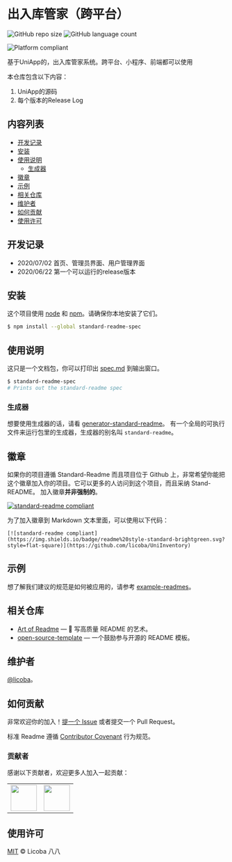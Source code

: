 # 出入库管家（跨平台）

![GitHub repo size](https://img.shields.io/github/repo-size/licoba/UniInventory?style=flat-square)
![GitHub language count](https://img.shields.io/github/languages/count/licoba/UniInventory?style=flat-square)

![Platform compliant](https://img.shields.io/badge/Platform-Uni--App-brightgreen?style=flat-square)

基于UniApp的，出入库管家系统。跨平台、小程序、前端都可以使用

本仓库包含以下内容：

1. UniApp的源码
2. 每个版本的Release Log
## 内容列表

- [开发记录](#开发记录)
- [安装](#安装)
- [使用说明](#使用说明)
	- [生成器](#生成器)
- [徽章](#徽章)
- [示例](#示例)
- [相关仓库](#相关仓库)
- [维护者](#维护者)
- [如何贡献](#如何贡献)
- [使用许可](#使用许可)

## 开发记录

- 2020/07/02 首页、管理员界面、用户管理界面
- 2020/06/22 第一个可以运行的release版本
 
## 安装

这个项目使用 [node](http://nodejs.org) 和 [npm](https://npmjs.com)。请确保你本地安装了它们。

```sh
$ npm install --global standard-readme-spec
```

## 使用说明

这只是一个文档包，你可以打印出 [spec.md](spec.md) 到输出窗口。

```sh
$ standard-readme-spec
# Prints out the standard-readme spec
```

### 生成器

想要使用生成器的话，请看 [generator-standard-readme](https://github.com/RichardLitt/generator-standard-readme)。
有一个全局的可执行文件来运行包里的生成器，生成器的别名叫 `standard-readme`。

## 徽章
如果你的项目遵循 Standard-Readme 而且项目位于 Github 上，非常希望你能把这个徽章加入你的项目。它可以更多的人访问到这个项目，而且采纳 Stand-README。 加入徽章**并非强制的**。 

[![standard-readme compliant](https://img.shields.io/badge/readme%20style-standard-brightgreen.svg?style=flat-square)](https://github.com/licoba/UniInventory)

为了加入徽章到 Markdown 文本里面，可以使用以下代码：

```
[![standard-readme compliant](https://img.shields.io/badge/readme%20style-standard-brightgreen.svg?style=flat-square)](https://github.com/licoba/UniInventory)
```

## 示例

想了解我们建议的规范是如何被应用的，请参考 [example-readmes](example-readmes/)。

## 相关仓库

- [Art of Readme](https://github.com/noffle/art-of-readme) — 💌 写高质量 README 的艺术。
- [open-source-template](https://github.com/davidbgk/open-source-template/) — 一个鼓励参与开源的 README 模板。

## 维护者

[@licoba](https://github.com/licoba)。

## 如何贡献

非常欢迎你的加入！[提一个 Issue](https://github.com/licoba/UniInventory/issues/new) 或者提交一个 Pull Request。


标准 Readme 遵循 [Contributor Covenant](http://contributor-covenant.org/version/1/3/0/) 行为规范。

### 贡献者

感谢以下贡献者，欢迎更多人加入一起贡献：
<table><tbody>
      <tr>
	  <td><a target="_blank" href="https://github.com/licoba"><img width="60px" src="https://avatars2.githubusercontent.com/u/19327381?s=60&amp;v=4"></a></td>
	  <td><a target="_blank" href="https://github.com/sueRimn"><img width="60px" src="https://avatars2.githubusercontent.com/u/37521884?s=60&amp;v=4"></a></td>
     </tr>
</tbody></table>


## 使用许可

[MIT](LICENSE) © Licoba 八八
